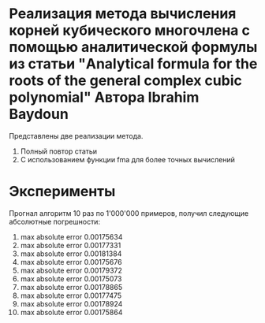 # Реализация метода вычисления корней кубического многочлена с помощью аналитической формулы из статьи "Analytical formula for the roots of the general complex cubic polynomial" Автора Ibrahim Baydoun 

Представлены две реализации метода.

1. Полный повтор статьи
2. С использованием функции fma для более точных вычислений

# Эксперименты

Прогнал алгоритм 10 раз по 1'000'000 примеров, получил следующие абсолютные погрешности:

1.  max absolute error 0.00175634
2.  max absolute error 0.00177331
3.  max absolute error 0.00181384
4.  max absolute error 0.00175676
5.  max absolute error 0.00179372
6.  max absolute error 0.00175073
7.  max absolute error 0.00178865
8.  max absolute error 0.00177475
9.  max absolute error 0.00178924
10. max absolute error 0.00175864
